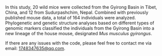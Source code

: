 In this study, 20 wild mice were collected from the Gyirong Basin in Tibet, China, and 12 from Sudurpashchim, Nepal. Combined with previously published mouse data, a total of 164 individuals were analyzed. Phylogenetic and genetic structure analyses based on different types of genomic markers classified the individuals from the Gyirong Basin into a new lineage of the house mouse, designated *Mus musculus gyirongus*.

If there are any issues with the code, please feel free to contact me via email: 1748347635@qq.com.
